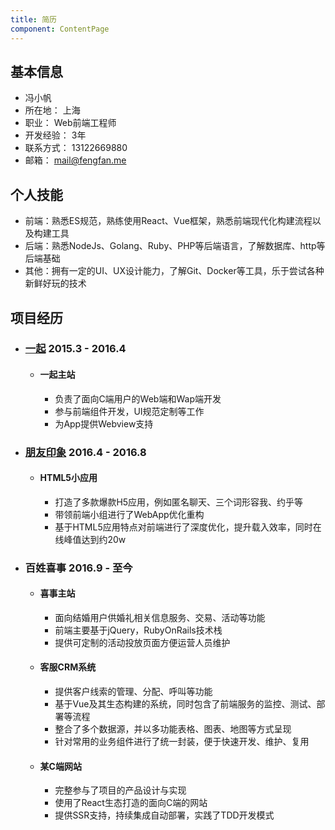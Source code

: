 ```yaml
---
title: 简历
component: ContentPage
---
```

## 基本信息

- 冯小帆
- 所在地： 上海
- 职业： Web前端工程师
- 开发经验： 3年
- 联系方式： 13122669880
- 邮箱： mail@fengfan.me

## 个人技能

- 前端：熟悉ES规范，熟练使用React、Vue框架，熟悉前端现代化构建流程以及构建工具
- 后端：熟悉NodeJs、Golang、Ruby、PHP等后端语言，了解数据库、http等后端基础
- 其他：拥有一定的UI、UX设计能力，了解Git、Docker等工具，乐于尝试各种新鲜好玩的技术

## 项目经历

- ### [一起](http://yiqixxx.com) 2015.3 - 2016.4
  - #### 一起主站
    - 负责了面向C端用户的Web端和Wap端开发
    - 参与前端组件开发，UI规范定制等工作
    - 为App提供Webview支持
- ### [朋友印象](http://pyyx.com) 2016.4 - 2016.8
  - #### HTML5小应用
    - 打造了多款爆款H5应用，例如匿名聊天、三个词形容我、约乎等
    - 带领前端小组进行了WebApp优化重构
    - 基于HTML5应用特点对前端进行了深度优化，提升载入效率，同时在线峰值达到约20w
- ### 百姓喜事 2016.9 - 至今
  - #### 喜事主站
    - 面向结婚用户供婚礼相关信息服务、交易、活动等功能
    - 前端主要基于jQuery，RubyOnRails技术栈
    - 提供可定制的活动投放页面方便运营人员维护
  - #### 客服CRM系统
    - 提供客户线索的管理、分配、呼叫等功能
    - 基于Vue及其生态构建的系统，同时包含了前端服务的监控、测试、部署等流程
    - 整合了多个数据源，并以多功能表格、图表、地图等方式呈现
    - 针对常用的业务组件进行了统一封装，便于快速开发、维护、复用
  - #### 某C端网站
    - 完整参与了项目的产品设计与实现
    - 使用了React生态打造的面向C端的网站
    - 提供SSR支持，持续集成自动部署，实践了TDD开发模式
